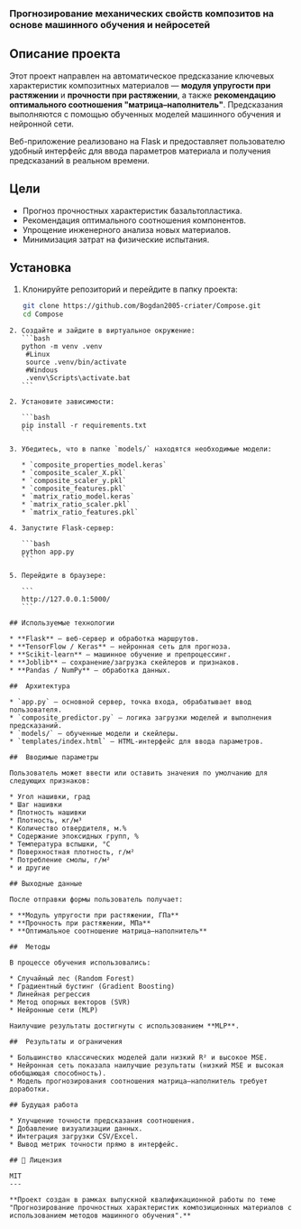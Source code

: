 ### **Прогнозирование механических свойств композитов на основе машинного обучения и нейросетей**

## Описание проекта

Этот проект направлен на автоматическое предсказание ключевых характеристик композитных материалов — **модуля упругости при растяжении** и **прочности при растяжении**, а также **рекомендацию оптимального соотношения "матрица–наполнитель"**. Предсказания выполняются с помощью обученных моделей машинного обучения и нейронной сети.

Веб-приложение реализовано на Flask и предоставляет пользователю удобный интерфейс для ввода параметров материала и получения предсказаний в реальном времени.

## Цели

- Прогноз прочностных характеристик базальтопластика.
- Рекомендация оптимального соотношения компонентов.
- Упрощение инженерного анализа новых материалов.
- Минимизация затрат на физические испытания.

## Установка

1. Клонируйте репозиторий и перейдите в папку проекта:
   ```bash
   git clone https://github.com/Bogdan2005-criater/Compose.git
   cd Compose
````
2. Создайте и зайдите в виртуальное окружение:
   ```bash
   python -m venv .venv
    #Linux
    source .venv/bin/activate
    #Windous
    .venv\Scripts\activate.bat
   ```

2. Установите зависимости:

   ```bash
   pip install -r requirements.txt
   ```

3. Убедитесь, что в папке `models/` находятся необходимые модели:

   * `composite_properties_model.keras`
   * `composite_scaler_X.pkl`
   * `composite_scaler_y.pkl`
   * `composite_features.pkl`
   * `matrix_ratio_model.keras`
   * `matrix_ratio_scaler.pkl`
   * `matrix_ratio_features.pkl`

4. Запустите Flask-сервер:

   ```bash
   python app.py
   ```

5. Перейдите в браузере:

   ```
   http://127.0.0.1:5000/
   ```

## Используемые технологии

* **Flask** — веб-сервер и обработка маршрутов.
* **TensorFlow / Keras** — нейронная сеть для прогноза.
* **Scikit-learn** — машинное обучение и препроцессинг.
* **Joblib** — сохранение/загрузка скейлеров и признаков.
* **Pandas / NumPy** — обработка данных.

##  Архитектура

* `app.py` — основной сервер, точка входа, обрабатывает ввод пользователя.
* `composite_predictor.py` — логика загрузки моделей и выполнения предсказаний.
* `models/` — обученные модели и скейлеры.
* `templates/index.html` — HTML-интерфейс для ввода параметров.

##  Вводимые параметры

Пользователь может ввести или оставить значения по умолчанию для следующих признаков:

* Угол нашивки, град
* Шаг нашивки
* Плотность нашивки
* Плотность, кг/м³
* Количество отвердителя, м.%
* Содержание эпоксидных групп, %
* Температура вспышки, °С
* Поверхностная плотность, г/м²
* Потребление смолы, г/м²
* и другие

## Выходные данные

После отправки формы пользователь получает:

* **Модуль упругости при растяжении, ГПа**
* **Прочность при растяжении, МПа**
* **Оптимальное соотношение матрица–наполнитель**

##  Методы

В процессе обучения использовались:

* Случайный лес (Random Forest)
* Градиентный бустинг (Gradient Boosting)
* Линейная регрессия
* Метод опорных векторов (SVR)
* Нейронные сети (MLP)

Наилучшие результаты достигнуты с использованием **MLP**.

##  Результаты и ограничения

* Большинство классических моделей дали низкий R² и высокое MSE.
* Нейронная сеть показала наилучшие результаты (низкий MSE и высокая обобщающая способность).
* Модель прогнозирования соотношения матрица–наполнитель требует доработки.

## Будущая работа

* Улучшение точности предсказания соотношения.
* Добавление визуализации данных.
* Интеграция загрузки CSV/Excel.
* Вывод метрик точности прямо в интерфейс.

## 🧾 Лицензия

MIT 
---

**Проект создан в рамках выпускной квалификационной работы по теме "Прогнозирование прочностных характеристик композиционных материалов с использованием методов машинного обучения".**

